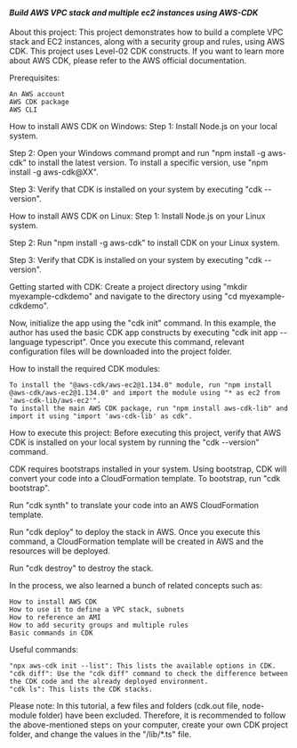 #### *Build AWS VPC stack and multiple ec2 instances using AWS-CDK*


About this project:
This project demonstrates how to build a complete VPC stack and EC2 instances, along with a security group and rules, using AWS CDK. This project uses Level-02 CDK constructs. If you want to learn more about AWS CDK, please refer to the AWS official documentation.

Prerequisites:

    An AWS account
    AWS CDK package
    AWS CLI

How to install AWS CDK on Windows:
Step 1:
Install Node.js on your local system.

Step 2:
Open your Windows command prompt and run "npm install -g aws-cdk" to install the latest version. To install a specific version, use "npm install -g aws-cdk@XX".

Step 3:
Verify that CDK is installed on your system by executing "cdk --version".

How to install AWS CDK on Linux:
Step 1:
Install Node.js on your Linux system.

Step 2:
Run "npm install -g aws-cdk" to install CDK on your Linux system.

Step 3:
Verify that CDK is installed on your system by executing "cdk --version".

Getting started with CDK:
Create a project directory using "mkdir myexample-cdkdemo" and navigate to the directory using "cd myexample-cdkdemo".

Now, initialize the app using the "cdk init" command. In this example, the author has used the basic CDK app constructs by executing "cdk init app --language typescript". Once you execute this command, relevant configuration files will be downloaded into the project folder.

How to install the required CDK modules:

    To install the "@aws-cdk/aws-ec2@1.134.0" module, run "npm install @aws-cdk/aws-ec2@1.134.0" and import the module using "* as ec2 from 'aws-cdk-lib/aws-ec2'".
    To install the main AWS CDK package, run "npm install aws-cdk-lib" and import it using "import 'aws-cdk-lib' as cdk".

How to execute this project:
Before executing this project, verify that AWS CDK is installed on your local system by running the "cdk --version" command.

CDK requires bootstraps installed in your system. Using bootstrap, CDK will convert your code into a CloudFormation template. To bootstrap, run "cdk bootstrap".

Run "cdk synth" to translate your code into an AWS CloudFormation template.

Run "cdk deploy" to deploy the stack in AWS. Once you execute this command, a CloudFormation template will be created in AWS and the resources will be deployed.

Run "cdk destroy" to destroy the stack.

In the process, we also learned a bunch of related concepts such as:

    How to install AWS CDK
    How to use it to define a VPC stack, subnets
    How to reference an AMI
    How to add security groups and multiple rules
    Basic commands in CDK

Useful commands:

    "npx aws-cdk init --list": This lists the available options in CDK.
    "cdk diff": Use the "cdk diff" command to check the difference between the CDK code and the already deployed environment.
    "cdk ls": This lists the CDK stacks.

Please note: In this tutorial, a few files and folders (cdk.out file, node-module folder) have been excluded. Therefore, it is recommended to follow the above-mentioned steps on your computer, create your own CDK project folder, and change the values in the "/lib/*.ts" file.
